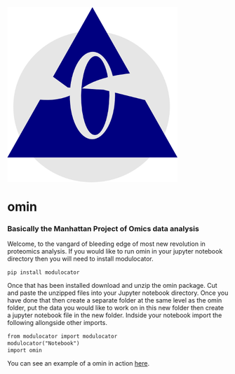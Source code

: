 
<img align="middle" src="https://github.com/dmpio/omin/blob/master/images/logo.png" />


# __omin__
### Basically the Manhattan Project of Omics data analysis

 Welcome, to the vangard of bleeding edge of most new revolution in proteomics analysis.
If you would like to run omin in your jupyter notebook directory then you will need to install modulocator.
```
pip install modulocator
```
Once that has been installed download and unzip the omin package. Cut and paste the unzipped files into your Jupyter notebook directory. Once you have done that then create a separate folder at the same level as the omin folder, put the data you would like to work on in this new folder then create a jupyter notebook file in the new folder. Indside your notebook import the following allongside other imports.

```
from modulocator import modulocator
modulocator("Notebook")
import omin
```

 You can see an example of a omin in action [here](https://github.com/dmpio/StandardOut/blob/master/Development_of_standard_out.ipynb).
